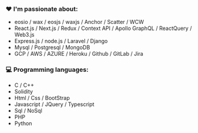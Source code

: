 ### :heart: I'm passionate about:

- eosio / wax / eosjs / waxjs / Anchor / Scatter / WCW 
- React.js / Next.js / Redux / Context API / Apollo GraphQL / ReactQuery / Web3.js
- Express.js / node.js / Laravel / Django
- Mysql / Postgresql / MongoDB
- GCP / AWS / AZURE / Heroku / Github / GitLab / Jira

### :computer: Programming languages:

- C / C++
- Solidity
- Html / Css / BootStrap
- Javascript / JQuery / Typescript
- Sql / NoSql
- PHP
- Python
